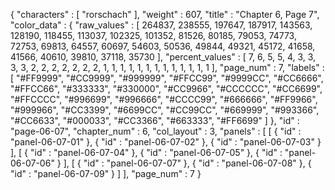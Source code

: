 {
  "characters" : [
    "rorschach"
  ],
  "weight" : 607,
  "title" : "Chapter 6, Page 7",
  "color_data" : {
    "raw_values" : [
      264837,
      238555,
      197647,
      187917,
      143563,
      128190,
      118455,
      113037,
      102325,
      101352,
      81526,
      80185,
      79053,
      74773,
      72753,
      69813,
      64557,
      60697,
      54603,
      50536,
      49844,
      49321,
      45172,
      41658,
      41566,
      40610,
      39810,
      37118,
      35730
    ],
    "percent_values" : [
      7,
      6,
      5,
      5,
      4,
      3,
      3,
      3,
      3,
      2,
      2,
      2,
      2,
      2,
      2,
      2,
      1,
      1,
      1,
      1,
      1,
      1,
      1,
      1,
      1,
      1,
      1,
      1,
      1
    ],
    "page_num" : 7,
    "labels" : [
      "#FF9999",
      "#CC9999",
      "#999999",
      "#FFCC99",
      "#9999CC",
      "#CC6666",
      "#FFCC66",
      "#333333",
      "#330000",
      "#CC9966",
      "#CCCCCC",
      "#CC6699",
      "#FFCCCC",
      "#996699",
      "#996666",
      "#CCCC99",
      "#666666",
      "#FF9966",
      "#999966",
      "#CC3399",
      "#6699CC",
      "#CC99CC",
      "#669999",
      "#993366",
      "#CC6633",
      "#000033",
      "#CC3366",
      "#663333",
      "#FF6699"
    ]
  },
  "id" : "page-06-07",
  "chapter_num" : 6,
  "col_layout" : 3,
  "panels" : [
    [
      {
        "id" : "panel-06-07-01"
      },
      {
        "id" : "panel-06-07-02"
      },
      {
        "id" : "panel-06-07-03"
      }
    ],
    [
      {
        "id" : "panel-06-07-04"
      },
      {
        "id" : "panel-06-07-05"
      },
      {
        "id" : "panel-06-07-06"
      }
    ],
    [
      {
        "id" : "panel-06-07-07"
      },
      {
        "id" : "panel-06-07-08"
      },
      {
        "id" : "panel-06-07-09"
      }
    ]
  ],
  "page_num" : 7
}
